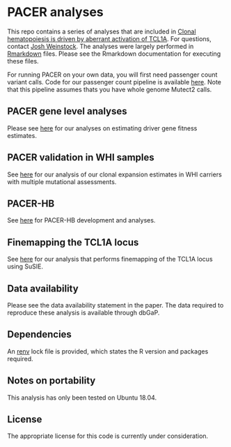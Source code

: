 # PACER analyses

This repo contains a series of analyses that are included in [Clonal hematopoiesis is driven by aberrant activation of TCL1A](https://www.biorxiv.org/content/10.1101/2021.12.10.471810v1). 
For questions, contact [Josh Weinstock](jweinstk@umich.edu). The analyses were
largely performed in [Rmarkdown](https://rmarkdown.rstudio.com/) files. Please see the 
Rmarkdown documentation for executing these files. 

For running PACER on your own data, you will first need passenger count variant calls.
Code for our passenger count pipeline is available [here](https://github.com/weinstockj/passenger_count_variant_calling). Note that this pipeline assumes thats you have whole genome Mutect2 calls. 

## PACER gene level analyses
Please see [here](counts_by_gene.Rmd) for our analyses on estimating driver gene
fitness estimates. 

## PACER validation in WHI samples
See [here](new_clonal_expansion_estimates_evaluation.Rmd) for our analysis 
of our clonal expansion estimates in WHI carriers with multiple mutational
assessments. 

## PACER-HB
See [here](model_clone_growth.Rmd) for PACER-HB development and analyses. 

## Finemapping the TCL1A locus
See [here](finemapping_tcl1a.Rmd) for our analysis that performs finemapping
of the TCL1A locus using SuSIE. 

## Data availability
Please see the data availability statement in the paper. The data required to 
reproduce these analysis is available through dbGaP. 

## Dependencies
An [renv](https://github.com/rstudio/renv) lock file is provided, which 
states the R version and packages required. 

## Notes on portability
This analysis has only been tested on Ubuntu 18.04.

## License
The appropriate license for this code is currently under consideration. 
